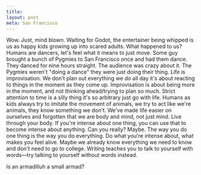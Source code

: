 ```yaml
---
title:
layout: post
meta: San Francisco
---
```


Wow. Just, mind blown. Waiting for Godot, the entertainer being whipped is us as happy kids growing up into scared adults. What happened to us? Humans are dancers, let's feel what it means to just move. Some guy brought a bunch of Pygmies to San Francisco once and had them dance. They danced for nine hours straight. The audience was crazy about it. The Pygmies weren't "doing a dance" they were just doing their thing. Life is improvisation. We don't plan out everything we do all day it's about reacting to things in the moment as they come up. Improvisation is about being more in the moment, and not thinking ahead/trying to plan so much. Strict attention to time is a silly thing it's so arbitrary just go with life. Humans as kids always try to imitate the movement of animals, we try to act like we're animals, they know something we don't. We've made life easier on ourselves and forgotten that we are body and mind, not just mind. Live through your body. If you're intense about one thing, you can use that to become intense about anything. Can you really? Maybe. The way you do one thing is the way you do everything. Do what you're intense about, what makes you feel alive. Maybe we already know everything we need to know and don't need to go to college. Writing teaches you to talk to yourself with words—try talking to yourself without words instead.

Is an armadilluh a small armad?